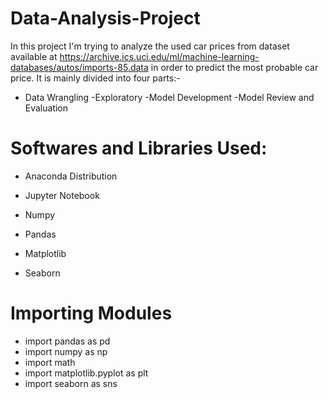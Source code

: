 # Data-Analysis-Project
In this project I'm trying to analyze the used car prices from dataset available at https://archive.ics.uci.edu/ml/machine-learning-databases/autos/imports-85.data in order to predict the most probable car price.
It is mainly divided into four parts:-
- Data Wrangling
-Exploratory
-Model Development
-Model Review and Evaluation

# Softwares and Libraries Used:

 - Anaconda Distribution
- Jupyter Notebook

- Numpy
- Pandas
- Matplotlib
- Seaborn

# Importing Modules
 - import pandas as pd
 - import numpy as np
 - import math
 - import matplotlib.pyplot as plt
 - import seaborn as sns
